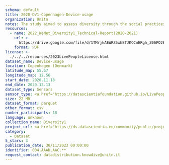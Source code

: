 ```yaml
---
schema: default
title: 2020-DV1-Copenhagen-Device-usage
organization: Unitn
notes: The study aimed to assess diversity through the social practices and daily behaviors of university students from eight different countries. The research was carried out in two phases. Initially, a large sample of students from Denmark, Italy, Mongolia, Paraguay, the United Kingdom, China, Mexico, and India, completed a survey on their social practices, as well as their socio-demographic, cultural, and psychological elements. In the second phase, a sub-sample of the respondents engaged in a four-week data collection by using an innovative smartphone application called iLog. This app collected data from thirty-four smartphone sensors around the clock, allowing for an in-depth investigation into the diversity and daily routines of university students across countries, both synchronically and diachronically.
resources:
  - name: 2022_WeNet_Diversity1_Technical-Report(2020-2021)
    url: >-
      https://drive.google.com/file/d/1TMrjkAEWRZ5xhETJKOCnERgh_Z06PO2E/view?usp=drive_link
    format: PDF
license: >-
  ./../../resources/2023LivePeopleLicense.html
dataset_name: Device-usage
location: Copenhagen (Denmark)
latitude_map: 55.67
longitude_map: 12.56
start_date: 2020.11.18
end_date: 2020.12.13
dataset_type: Sensors
sensor_type: <a href="https://datascientiafoundation.github.io/LivePeople/datasets/2020-DV1-Copenhagen-Airplane%20Mode%20Event/">airplane mode</a>, <a href="https://datascientiafoundation.github.io/LivePeople/datasets/2020-DV1-Copenhagen-Doze%20Event/">doze</a>, <a href="https://datascientiafoundation.github.io/LivePeople/datasets/2020-DV1-Copenhagen-Ring%20Mode%20Event/">ring mode</a>, <a href="https://datascientiafoundation.github.io/LivePeople/datasets/2020-DV1-Copenhagen-Screen%20Event/">screen</a>, <a href="https://datascientiafoundation.github.io/LivePeople/datasets/2020-DV1-Copenhagen-Touch%20Event/">touch</a>, <a href="https://datascientiafoundation.github.io/LivePeople/datasets/2020-DV1-Copenhagen-Batterycharge%20Event/">battery charge</a>, <a href="https://datascientiafoundation.github.io/LivePeople/datasets/2020-DV1-Copenhagen-Battery%20Monitoring%20Log/">battery level</a>, <a href="https://datascientiafoundation.github.io/LivePeople/datasets/2020-DV1-Copenhagen-User%20Presence%20Event/">user presence</a>
size: 22 MB
dataset_format: parquet
other_format: csv
number_participants: 18
language: unknown
collection_name: Diversity1
project_url: <a href="https://ds.datascientia.eu/community/public/projects/3720e313-356e-4b7c-830e-be5cc7dbb3b5">https://ds.datascientia.eu/community/public/projects/3720e313-356e-4b7c-830e-be5cc7dbb3b5</a>
category:
  - Dataset
5_stars: 3
publication_date: 30/11/2023 00:00:00
identifier: 004.AAAD.AAC.**
request_contact: datadistribution.knowdive@unitn.it
---
```

